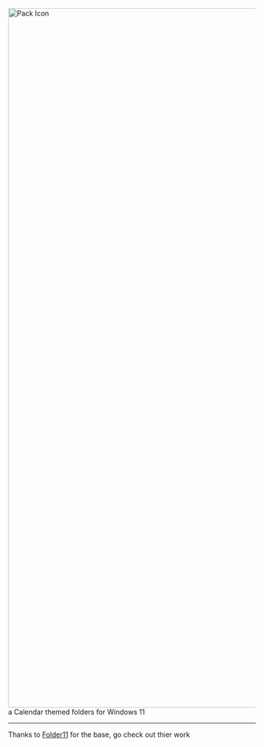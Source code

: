 <img width="1422" alt="Pack Icon" src="https://user-images.githubusercontent.com/94568504/160184892-a01f790d-8f62-41af-ac36-179acfadb24c.png">
a Calendar themed folders for Windows 11 

---

Thanks to [Folder11](https://github.com/icon11-community/Folder11) for the base, go check out thier work
